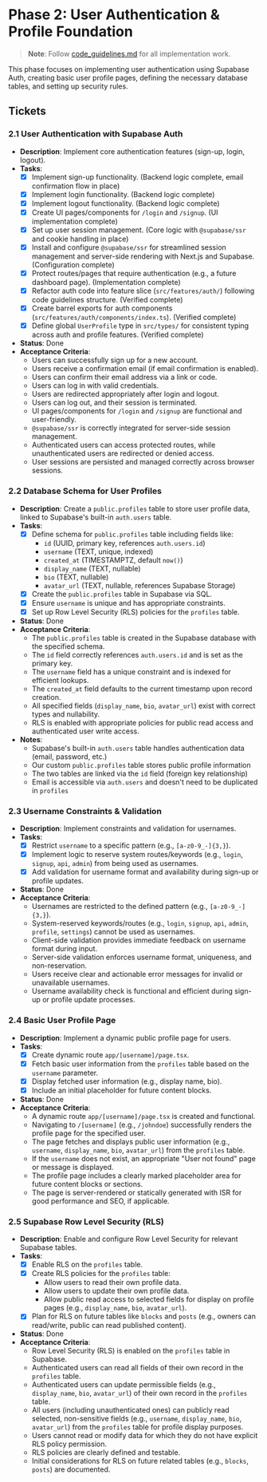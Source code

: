 # Phase 2: User Authentication & Profile Foundation

> **Note**: Follow [code_guidelines.md](./code_guidelines.md) for all implementation work.

This phase focuses on implementing user authentication using Supabase Auth, creating basic user profile pages, defining the necessary database tables, and setting up security rules.

## Tickets

### 2.1 User Authentication with Supabase Auth

- **Description**: Implement core authentication features (sign-up, login, logout).
- **Tasks**:
  - [x] Implement sign-up functionality. (Backend logic complete, email confirmation flow in place)
  - [x] Implement login functionality. (Backend logic complete)
  - [x] Implement logout functionality. (Backend logic complete)
  - [x] Create UI pages/components for `/login` and `/signup`. (UI implementation complete)
  - [x] Set up user session management. (Core logic with `@supabase/ssr` and cookie handling in place)
  - [x] Install and configure `@supabase/ssr` for streamlined session management and server-side rendering with Next.js and Supabase. (Configuration complete)
  - [x] Protect routes/pages that require authentication (e.g., a future dashboard page). (Implementation complete)
  - [x] Refactor auth code into feature slice (`src/features/auth/`) following code guidelines structure. (Verified complete)
  - [x] Create barrel exports for auth components (`src/features/auth/components/index.ts`). (Verified complete)
  - [x] Define global `UserProfile` type in `src/types/` for consistent typing across auth and profile features. (Verified complete)
- **Status**: Done
- **Acceptance Criteria**:
  - Users can successfully sign up for a new account.
  - Users receive a confirmation email (if email confirmation is enabled).
  - Users can confirm their email address via a link or code.
  - Users can log in with valid credentials.
  - Users are redirected appropriately after login and logout.
  - Users can log out, and their session is terminated.
  - UI pages/components for `/login` and `/signup` are functional and user-friendly.
  - `@supabase/ssr` is correctly integrated for server-side session management.
  - Authenticated users can access protected routes, while unauthenticated users are redirected or denied access.
  - User sessions are persisted and managed correctly across browser sessions.

### 2.2 Database Schema for User Profiles

- **Description**: Create a `public.profiles` table to store user profile data, linked to Supabase's built-in `auth.users` table.
- **Tasks**:
  - [x] Define schema for `public.profiles` table including fields like:
    - `id` (UUID, primary key, references `auth.users.id`)
    - `username` (TEXT, unique, indexed)
    - `created_at` (TIMESTAMPTZ, default `now()`)
    - `display_name` (TEXT, nullable)
    - `bio` (TEXT, nullable)
    - `avatar_url` (TEXT, nullable, references Supabase Storage)
  - [x] Create the `public.profiles` table in Supabase via SQL.
  - [x] Ensure `username` is unique and has appropriate constraints.
  - [x] Set up Row Level Security (RLS) policies for the `profiles` table.
- **Status**: Done
- **Acceptance Criteria**:
  - The `public.profiles` table is created in the Supabase database with the specified schema.
  - The `id` field correctly references `auth.users.id` and is set as the primary key.
  - The `username` field has a unique constraint and is indexed for efficient lookups.
  - The `created_at` field defaults to the current timestamp upon record creation.
  - All specified fields (`display_name`, `bio`, `avatar_url`) exist with correct types and nullability.
  - RLS is enabled with appropriate policies for public read access and authenticated user write access.
- **Notes**:
  - Supabase's built-in `auth.users` table handles authentication data (email, password, etc.)
  - Our custom `public.profiles` table stores public profile information
  - The two tables are linked via the `id` field (foreign key relationship)
  - Email is accessible via `auth.users` and doesn't need to be duplicated in `profiles`

### 2.3 Username Constraints & Validation

- **Description**: Implement constraints and validation for usernames.
- **Tasks**:
  - [x] Restrict `username` to a specific pattern (e.g., `[a-z0-9_-]{3,}`).
  - [x] Implement logic to reserve system routes/keywords (e.g., `login`, `signup`, `api`, `admin`) from being used as usernames.
  - [x] Add validation for username format and availability during sign-up or profile updates.
- **Status**: Done
- **Acceptance Criteria**:
  - Usernames are restricted to the defined pattern (e.g., `[a-z0-9_-]{3,}`).
  - System-reserved keywords/routes (e.g., `login`, `signup`, `api`, `admin`, `profile`, `settings`) cannot be used as usernames.
  - Client-side validation provides immediate feedback on username format during input.
  - Server-side validation enforces username format, uniqueness, and non-reservation.
  - Users receive clear and actionable error messages for invalid or unavailable usernames.
  - Username availability check is functional and efficient during sign-up or profile update processes.

### 2.4 Basic User Profile Page

- **Description**: Implement a dynamic public profile page for users.
- **Tasks**:
  - [x] Create dynamic route `app/[username]/page.tsx`.
  - [x] Fetch basic user information from the `profiles` table based on the `username` parameter.
  - [x] Display fetched user information (e.g., display name, bio).
  - [x] Include an initial placeholder for future content blocks.
- **Status**: Done
- **Acceptance Criteria**:
  - A dynamic route `app/[username]/page.tsx` is created and functional.
  - Navigating to `/[username]` (e.g., `/johndoe`) successfully renders the profile page for the specified user.
  - The page fetches and displays public user information (e.g., `username`, `display_name`, `bio`, `avatar_url`) from the `profiles` table.
  - If the `username` does not exist, an appropriate "User not found" page or message is displayed.
  - The profile page includes a clearly marked placeholder area for future content blocks or sections.
  - The page is server-rendered or statically generated with ISR for good performance and SEO, if applicable.

### 2.5 Supabase Row Level Security (RLS)

- **Description**: Enable and configure Row Level Security for relevant Supabase tables.
- **Tasks**:
  - [x] Enable RLS on the `profiles` table.
  - [x] Create RLS policies for the `profiles` table:
    - Allow users to read their own profile data.
    - Allow users to update their own profile data.
    - Allow public read access to selected fields for display on profile pages (e.g., `display_name`, `bio`, `avatar_url`).
  - [x] Plan for RLS on future tables like `blocks` and `posts` (e.g., owners can read/write, public can read published content).
- **Status**: Done
- **Acceptance Criteria**:
  - Row Level Security (RLS) is enabled on the `profiles` table in Supabase.
  - Authenticated users can read all fields of their own record in the `profiles` table.
  - Authenticated users can update permissible fields (e.g., `display_name`, `bio`, `avatar_url`) of their own record in the `profiles` table.
  - All users (including unauthenticated ones) can publicly read selected, non-sensitive fields (e.g., `username`, `display_name`, `bio`, `avatar_url`) from the `profiles` table for profile display purposes.
  - Users cannot read or modify data for which they do not have explicit RLS policy permission.
  - RLS policies are clearly defined and testable.
  - Initial considerations for RLS on future related tables (e.g., `blocks`, `posts`) are documented.
